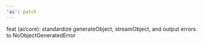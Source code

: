 ```yaml
---
'ai': patch
---
```


feat (ai/core): standardize generateObject, streamObject, and output errors to NoObjectGeneratedError
